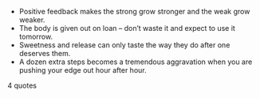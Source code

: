  - Positive feedback makes the strong grow stronger and the weak grow weaker.
 - The body is given out on loan – don’t waste it and expect to use it tomorrow.
 - Sweetness and release can only taste the way they do after one deserves them.
 - A dozen extra steps becomes a tremendous aggravation when you are pushing your edge out hour after hour.

4 quotes